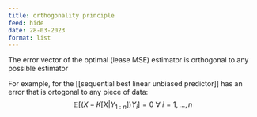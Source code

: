 ```yaml
---
title: orthogonality principle
feed: hide
date: 28-03-2023
format: list
---
```



The error vector of the optimal (lease MSE) estimator is orthogonal to any possible estimator

For example, for the [[sequential best linear unbiased predictor]] has an error that is ortogonal to any piece of data:$$\mathbb{E}[(X - K[X|Y_{1:n}]) Y_i] = 0\ \forall\ i=1,...,n$$